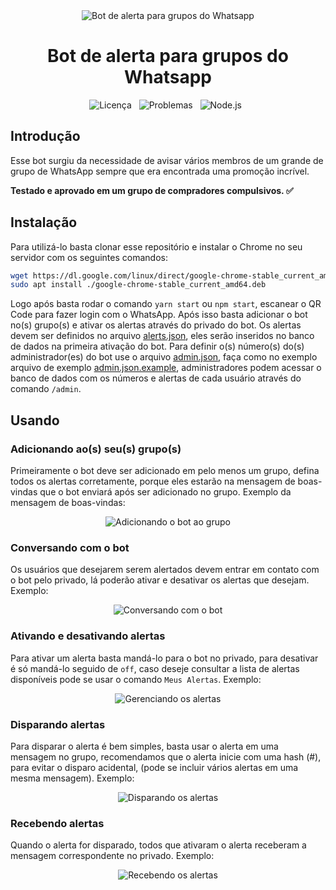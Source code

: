 <div align="center">
    <img src="https://raw.githubusercontent.com/leonetecbr/bot-alert-group-whatsapp/main/resources/logo.png" alt="Bot de alerta para grupos do Whatsapp">
    <h1>Bot de alerta para grupos do Whatsapp</h1>
    <img src="https://img.shields.io/github/license/leonetecbr/bot-alert-group-whatsapp.svg" alt="Licença"/>&nbsp;&nbsp;
    <img src="https://img.shields.io/github/issues/leonetecbr/bot-alert-group-whatsapp.svg" alt="Problemas"/>&nbsp;&nbsp;
    <img src="https://img.shields.io/badge/Node.js-43853D?style=for-the-badge&logo=node.js&logoColor=white" alt="Node.js"/>&nbsp;&nbsp;
</div>

## Introdução

Esse bot surgiu da necessidade de avisar vários membros de um grande de grupo de WhatsApp sempre que era encontrada uma 
promoção incrível.

**Testado e aprovado em um grupo de compradores compulsivos. ✅**

## Instalação

Para utilizá-lo basta clonar esse repositório e instalar o Chrome no seu servidor com os seguintes comandos:

```bash
wget https://dl.google.com/linux/direct/google-chrome-stable_current_amd64.deb
sudo apt install ./google-chrome-stable_current_amd64.deb
```

Logo após basta rodar o comando ```yarn start``` ou ```npm start```, escanear o QR Code para fazer login com o WhatsApp.
Após isso basta adicionar o bot no(s) grupo(s) e ativar os alertas através do privado do bot. Os alertas devem ser 
definidos no arquivo 
[alerts.json](https://github.com/leonetecbr/bot-alert-group-whatsapp/blob/main/resources/alerts.json), eles serão 
inseridos no banco de dados na primeira ativação do bot. Para definir o(s) número(s) do(s) administrador(es) do bot use 
o arquivo [admin.json](https://github.com/leonetecbr/bot-alert-group-whatsapp/blob/resources/admin.json), faça como no 
exemplo arquivo de exemplo
[admin.json.example](https://github.com/leonetecbr/bot-alert-group-whatsapp/blob/main/resources/admin.json.example), 
administradores podem acessar o banco de dados com os números e alertas de cada usuário através do comando `/admin`.

## Usando

### Adicionando ao(s) seu(s) grupo(s)

Primeiramente o bot deve ser adicionado em pelo menos um grupo, defina todos os alertas corretamente, porque eles 
estarão na mensagem de boas-vindas que o bot enviará após ser adicionado no grupo. Exemplo da mensagem de boas-vindas: 

<p align="center">
   <img src="https://raw.githubusercontent.com/leonetecbr/bot-alert-group-whatsapp/main/result/Adicionando%20ao%20grupo.jpg" alt="Adicionando o bot ao grupo"/>
</p>

### Conversando com o bot

Os usuários que desejarem serem alertados devem entrar em contato com o bot pelo privado, lá poderão
ativar e desativar os alertas que desejam. Exemplo:

<p align="center">
   <img src="https://raw.githubusercontent.com/leonetecbr/bot-alert-group-whatsapp/main/result/Conversando%20com%20o%20bot.jpg" alt="Conversando com o bot"/>
</p>

### Ativando e desativando alertas

Para ativar um alerta basta mandá-lo para o bot no privado, para desativar é só mandá-lo seguido de `off`, caso deseje 
consultar a lista de alertas disponíveis pode se usar o comando `Meus Alertas`. Exemplo:

<p align="center">
   <img src="https://raw.githubusercontent.com/leonetecbr/bot-alert-group-whatsapp/main/result/Gerenciando%20os%20alertas.jpg" alt="Gerenciando os alertas"/>
</p>

### Disparando alertas

Para disparar o alerta é bem simples, basta usar o alerta em uma mensagem no grupo, recomendamos que o alerta inicie com
 uma hash (#), para evitar o disparo acidental, (pode se incluir vários alertas em uma mesma mensagem). Exemplo:

<p align="center">
   <img src="https://raw.githubusercontent.com/leonetecbr/bot-alert-group-whatsapp/main/result/Lan%C3%A7ando%20alerta%20no%20grupo.jpg" alt="Disparando os alertas"/>
</p>

### Recebendo alertas

Quando o alerta for disparado, todos que ativaram o alerta receberam a mensagem correspondente no privado. Exemplo:

<p align="center">
   <img src="https://github.com/leonetecbr/bot-alert-group-whatsapp/blob/main/result/Alerta%20sendo%20recebido%20no%20privado.jpg" alt="Recebendo os alertas"/>
</p>
